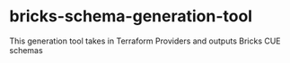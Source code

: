 # bricks-schema-generation-tool
This generation tool takes in Terraform Providers and outputs Bricks CUE schemas
